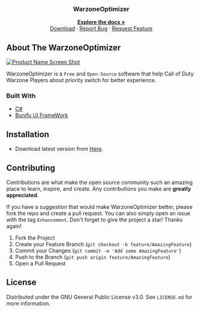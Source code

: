 <h3 align="center">WarzoneOptimizer</h3>
 
  <p align="center">
    <a href="https://github.com/amirhoseindavat/WarzoneOptimizer#readme"><strong>Explore the docs »</strong></a>
    <br />
    <a href="https://github.com/amirhoseindavat/WarzoneOptimizer/edit/main/README.md#installation">Download</a>
    ·
    <a href="https://github.com/amirhoseindavat/WarzoneOptimizer/issues">Report Bug</a>
    ·
    <a href="https://github.com/amirhoseindavat/WarzoneOptimizer/issues">Request Feature</a>
  </p>
</div>

## About The WarzoneOptimizer

[![Product Name Screen Shot][product-screenshot]](https://CodeMage.ir)

WarzoneOptimizer is a `Free` and `Open-Source` software that help Call of Duty Warzone Players about priority switch for better experience.

<!--<p align="right">(<a href="#top">back to top</a>)</p>-->

### Built With

* [C#](https://docs.microsoft.com/en-us/dotnet/csharp)
* [Bunifu UI FrameWork](https://bunifuframework.com/)

<!--### Prerequisites-->
## Installation

* Download latest version from [Here](https://cdn.codemage.ir/Projects/WarzoneOptimizer/Download/Latest). 

<!-- ROADMAP 
## Roadmap

[ ] Feature 1

See the [open issues](https://github.com/amirhoseindavat/WarzoneOptimizer/issues) for a full list of proposed features (and known issues).-->

## Contributing


Contributions are what make the open source community such an amazing place to learn, inspire, and create. Any contributions you make are **greatly appreciated**.

If you have a suggestion that would make WarzoneOptimizer better, please fork the repo and create a pull request. You can also simply open an issue with the tag `Enhancement`.
Don't forget to give the project a star! Thanks again!
 
1. Fork the Project
2. Create your Feature Branch (`git checkout -b feature/AmazingFeature`)
3. Commit your Changes (`git commit -m 'Add some AmazingFeature'`)
4. Push to the Branch (`git push origin feature/AmazingFeature`)
5. Open a Pull Request

## License

Distributed under the GNU General Public License v3.0. See `LICENSE.md` for more information.


<!-- MARKDOWN LINKS & IMAGES -->

[product-screenshot]: https://cdn.codemage.ir/Projects/WarzoneOptimizer/ScreenShots/1.png
